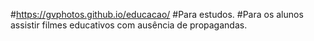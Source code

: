 #https://gvphotos.github.io/educacao/
#Para estudos.
#Para os alunos assistir filmes educativos com ausência  de propagandas.
